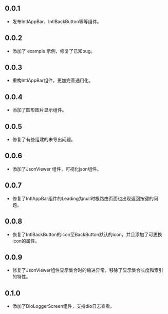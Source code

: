 ## 0.0.1

* 发布IntlAppBar，IntlBackButton等等组件。

## 0.0.2

* 添加了 example 示例，修复了已知bug。

## 0.0.3

* 重构IntlAppBar组件，更加完善通用化。

## 0.0.4

* 添加了圆形图片显示组件。

## 0.0.5

* 修复了有些组建的未导出问题。

## 0.0.6

* 添加了JsonViewer 组件，可视化json组件。

## 0.0.7

* 修复了IntlAppBar组件的Leading为null时根路由页面也出现返回按键的问题。

## 0.0.8

* 恢复了IntlBackButton的icon至BackButton默认的icon，并且添加了可更换icon的属性。

## 0.0.9

* 修复了JsonViewer组件显示集合时的缩进异常，移除了显示集合长度和索引的特性。

## 0.1.0

* 添加了DioLoggerScreen组件，支持dio日志查看。